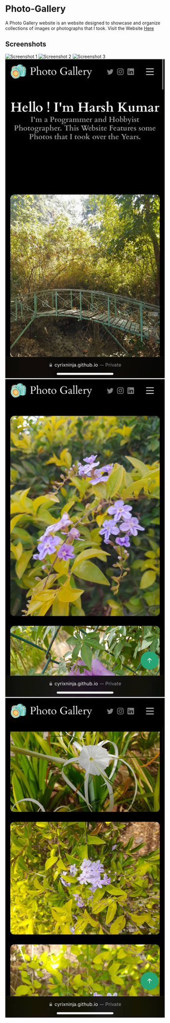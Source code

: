 # Photo-Gallery
A Photo Gallery website is an website designed to showcase and organize collections of images or photographs that I took.
Visit the Website <a href="https://cyrixninja.github.io/Photo-Gallery/">Here</a>
## Screenshots

![Screenshot 1](https://github.com/cyrixninja/Photo-Gallery/blob/main/Screenshots/1.png?raw=true)
![Screenshot 2](https://github.com/cyrixninja/Photo-Gallery/blob/main/Screenshots/2.png?raw=true)
![Screenshot 3](https://github.com/cyrixninja/Photo-Gallery/blob/main/Screenshots/3.png?raw=true)
![Screenshot 4](https://github.com/cyrixninja/Photo-Gallery/blob/main/Screenshots/4.jpeg?raw=true)
![Screenshot 5](https://github.com/cyrixninja/Photo-Gallery/blob/main/Screenshots/5.jpeg?raw=true)
![Screenshot 6](https://github.com/cyrixninja/Photo-Gallery/blob/main/Screenshots/6.jpeg?raw=true)


